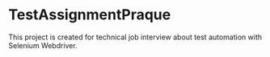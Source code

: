 # TestAssignmentPraque

This project is created for technical job interview about test automation with Selenium Webdriver. 
